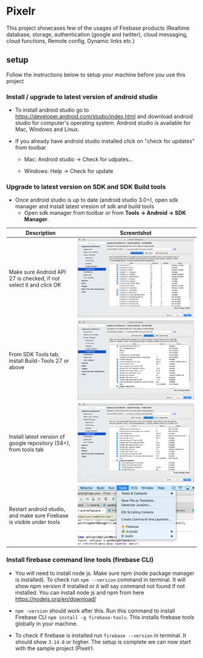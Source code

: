 # Pixelr
This project showcases few of the usages of Firebase products (Realtime database, storage, authentication (google and twitter), cloud messaging, cloud functions, Remote config, Dynamic links etc.)

## setup

Follow the instructions below to setup your machine before you use this project

### Install / upgrade to latest version of android studio

- To install android studio go to https://developer.android.com/studio/index.html and download android studio for computer's operating system. Android studio is available for Mac, Windows and Linux.
- If you already have android studio installed click on "check for updates" from toolbar

  - Mac: Android studio -> Check for udpates...

  - Windows: Help -> Check for update

### Upgrade to latest version on SDK and SDK Build tools

- Once android studio is up to date (android studio 3.0+), open sdk manager and install latest vresion of sdk and build tools
  - Open sdk manager from toolbar or from **Tools -> Android -> SDK Manager**.

Description | Screentshot                                                         
--- | ---                                                          
Make sure Android API 27 is checked, if not select it and click OK | <img src="/images/api27.png" width="100%">
From SDK Tools tab, install Build-Tools 27 or above | <img src="/images/buildtools27.png" width="100%">
Install latest version of google repository (58+), from tools tab | <img src="/images/googlerepo58.png" width="100%">
Restart android studio, and make sure Firebase is visible under tools | <img src="/images/toolsfirebase.png" width="100%">

  
### Install firebase command line tools (firebase CLI)

- You will need to install node js. Make sure npm (node package manager is installed). To check run `npm --version` command in terminal. It will show npm version if installed or it will say command not found if not installed. You can install node js and npm from here https://nodejs.org/en/download/

- `npm -version` should work after this. Run this command to install Firebase CLI `npm install -g firebase-tools`. This installs firebase tools globally in your machine.

- To check if firebase is installed run `firebase --version` in terminal. It should show `3.14.0` or higher. The setup is complete we can now start with the sample project (Pixelr).
